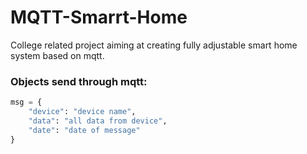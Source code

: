 # MQTT-Smarrt-Home

College related project aiming at creating fully adjustable smart home system based on mqtt.

### Objects send through mqtt:
```python
msg = {
    "device": "device name",
    "data": "all data from device",
    "date": "date of message"
}
```